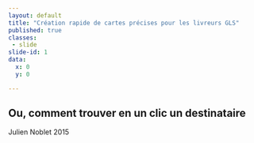 ```yaml
---
layout: default
title: "Création rapide de cartes précises pour les livreurs GLS"
published: true
classes:
 - slide
slide-id: 1
data:
  x: 0
  y: 0

---
```

<h2>Ou, comment trouver en un clic un destinataire</h2>

<p class="source_text">
  Julien Noblet 2015
</p>

